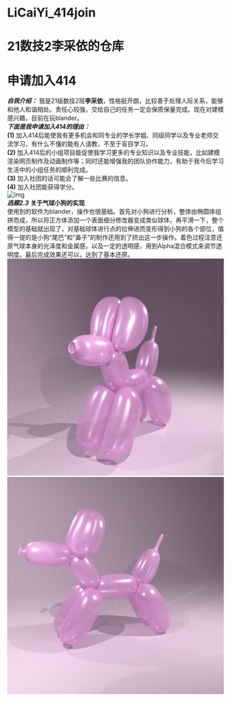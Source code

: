 # LiCaiYi_414join
21数技2李采依的仓库
=========
申请加入414
====
***自我介绍：*** 我是21级数技2班**李采依**，性格挺开朗，比较善于处理人际关系，能够和他人和谐相处。责任心较强，交给自己的任务一定会保质保量完成。现在对建模感兴趣，目前在玩blander。  
***下面是我申请加入414的理由：***  
**(1)** 加入414后能使我有更多机会和同专业的学长学姐、同级同学以及专业老师交流学习，有什么不懂的能有人请教，不至于盲目学习。  
**(2)** 加入414后的小组项目能促使我学习更多的专业知识以及专业技能，比如建模渲染网页制作及动画制作等；同时还能增强我的团队协作能力，有助于我今后学习生活中的小组任务的顺利完成。  
**(3)** 加入社团的话可能会了解一些比赛的信息。  
**(4)** 加入社团能获得学分。  
![img](https://gimg2.baidu.com/image_search/src=http%3A%2F%2Fc-ssl.duitang.com%2Fuploads%2Fitem%2F201911%2F04%2F20191104182430_tnfet.thumb.400_0.png&refer=http%3A%2F%2Fc-ssl.duitang.com&app=2002&size=f9999,10000&q=a80&n=0&g=0n&fmt=auto?sec=1666535393&t=436731987a290d16dfcd67b88c3d2437)   
***选题2.3*** **关于气球小狗的实现**  
    使用到的软件为blander，操作也很基础。首先对小狗进行分析，整体由椭圆体组拼而成，所以将正方体添加一个表面细分修改器变成类似球体，再平滑一下，整个模型的基础就出现了，对基础球体进行点的拉伸进而变形得到小狗的各个部位，值得一提的是小狗“尾巴”和“鼻子”的制作还用到了挤出这一步操作。着色过程注意还原气球本身的光泽度和金属感，以及一定的透明感，用到Alpha混合模式来调节透明度。最后完成效果还可以，达到了基本还原。
![img](https://github.com/1lcy/LiCaiYi_414join/blob/main/%E5%BB%BA%E4%BA%86%E4%B8%AA%E7%8B%97/%E5%B0%8F%E7%8B%97%E6%96%9C%E4%BE%A7.png)   
![img](https://github.com/1lcy/LiCaiYi_414join/blob/main/%E5%BB%BA%E4%BA%86%E4%B8%AA%E7%8B%97/%E7%9C%9F%E6%AD%A3%E7%9A%84%E6%B0%94%E7%90%83%E5%B0%8F%E7%8B%97.png)    
